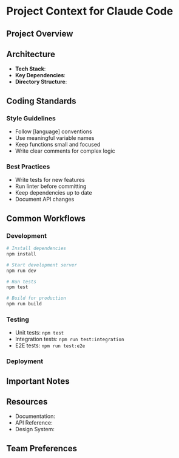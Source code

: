 # Project Context for Claude Code

## Project Overview

<!-- Brief description of what this project does -->

## Architecture

<!-- High-level architecture description -->
- **Tech Stack**:
- **Key Dependencies**:
- **Directory Structure**:

## Coding Standards

### Style Guidelines

- Follow [language] conventions
- Use meaningful variable names
- Keep functions small and focused
- Write clear comments for complex logic

### Best Practices

- Write tests for new features
- Run linter before committing
- Keep dependencies up to date
- Document API changes

## Common Workflows

### Development

```bash
# Install dependencies
npm install

# Start development server
npm run dev

# Run tests
npm test

# Build for production
npm run build
```

### Testing

- Unit tests: `npm test`
- Integration tests: `npm run test:integration`
- E2E tests: `npm run test:e2e`

### Deployment

<!-- Describe deployment process -->

## Important Notes

<!-- Any project-specific quirks, gotchas, or important context -->

## Resources

- Documentation:
- API Reference:
- Design System:

## Team Preferences

<!-- Any team-specific preferences or conventions -->
